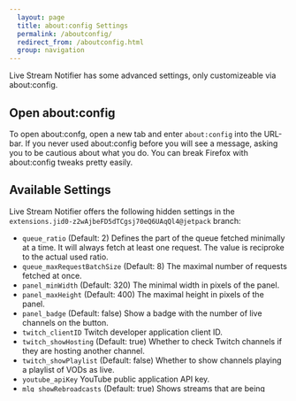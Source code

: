 ```yaml
---
  layout: page
  title: about:config Settings
  permalink: /aboutconfig/
  redirect_from: /aboutconfig.html
  group: navigation
---
```

Live Stream Notifier has some advanced settings, only customizeable via about:config.

Open about:config
-----------------
To open about:confg, open a new tab and enter `about:config` into the URL-bar. If you never used about:config before you will see a message, asking you to be cautious about what you do. You can break Firefox with about:config tweaks pretty easily.

Available Settings
------------------
Live Stream Notifier offers the following hidden settings in the `extensions.jid0-z2wAjbeFD5dTCgsj70eQ6UAqQl4@jetpack` branch:

 - `queue_ratio` (Default: 2) Defines the part of the queue fetched minimally at a time. It will always fetch at least one request. The value is reciproke to the actual used ratio.
 - `queue_maxRequestBatchSize` (Default: 8) The maximal number of requests fetched at once.
 - `panel_minWidth` (Default: 320) The minimal width in pixels of the panel.
 - `panel_maxHeight` (Default: 400) The maximal height in pixels of the panel.
 - `panel_badge` (Default: false) Show a badge with the number of live channels on the button.
 - `twitch_clientID` Twitch developer application client ID.
 - `twitch_showHosting` (Default: true) Whether to check Twitch channels if they are hosting another channel.
 - `twitch_showPlaylist` (Default: false) Whether to show channels playing a playlist of VODs as live.
 - `youtube_apiKey` YouTube public application API key.
 - `mlg_showRebroadcasts` (Default: true) Shows streams that are being rebroadcasted as live when enabled.
 - `channellist_cacheTime` (Default: 600000) How long the channel states will be remembered while Firefox is closed in miliseconds.
 - `queueservice_maxRetries` (Default: 5) How many times a request is sent again until it is discarded.

The `sdk` subbranch are Add-on SDK specific preferences and should not be changed, except for the `sdk.console.logLevel` preference.

Any other settings in this branch are either available through the add-on settings in the add-ons manager or no longer have any effect. If preferences with a default value are not listed in your config they aren't available in your version of the extension yet.


